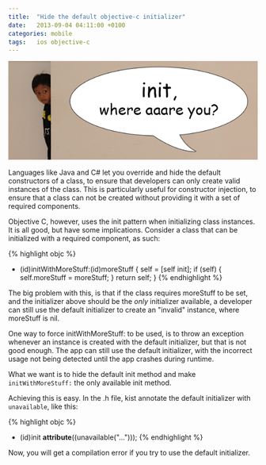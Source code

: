 ```yaml
---
title:  "Hide the default objective-c initializer"
date: 	2013-09-04 04:11:00 +0100
categories: mobile
tags: 	ios objective-c
---
```



![Init where are you](/assets/img/blog/2013-09-04-init.png)


Languages like Java and C# let you override and hide the default constructors of
a class, to ensure that developers can only create valid instances of the class.
This is particularly useful for constructor injection, to ensure that a class can
not be created without providing it with a set of required components.

Objective C, however, uses the init pattern when initializing class instances. It
is all good, but have some implications. Consider a class that can be initialized
with a required component, as such:


{% highlight objc %}
- (id)initWithMoreStuff:(id)moreStuff {
   self = [self init];
   if (self) {
      self.moreStuff = moreStuff;
   }
   return self;
}
{% endhighlight %}


The big problem with this, is that if the class requires moreStuff to be set, and
the initializer above should be the *only* initializer available, a developer can
still use the default initializer to create an "invalid" instance, where moreStuff
is nil.

One way to force initWithMoreStuff: to be used, is to throw an exception whenever
an instance is created with the default initializer, but that is not good enough.
The app can still use the default initializer, with the incorrect usage not being
detected until the app crashes during runtime.

What we want is to hide the default init method and make `initWithMoreStuff:` the
only available init method.

Achieving this is easy. In the .h file, kist annotate the default initializer with
`unavailable`, like this:


{% highlight objc %}
- (id)init __attribute__((unavailable("...")));
{% endhighlight %}


Now, you will get a compilation error if you try to use the default initializer.

